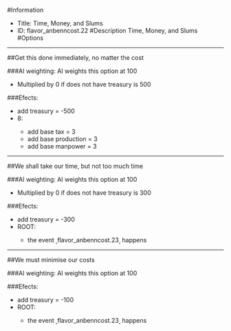 #Information
 - Title: Time, Money, and Slums
 - ID: flavor_anbenncost.22
#Description
Time, Money, and Slums
#Options

___
##Get this done immediately, no matter the cost

###AI weighting:
AI weights this option at 100
 - Multiplied by 0 if does not have treasury is 500


###Efects:<ul><li>add treasury = -500</li><li>8:</li><ul><li>add base tax = 3</li><li>add base production = 3</li><li>add base manpower = 3</li></ul></ul>

___
##We shall take our time, but not too much time

###AI weighting:
AI weights this option at 100
 - Multiplied by 0 if does not have treasury is 300


###Efects:<ul><li>add treasury = -300</li><li>ROOT:</li><ul><li>the event ˻flavor_anbenncost.23˼ happens</li></ul></ul>

___
##We must minimise our costs

###AI weighting:
AI weights this option at 100


###Efects:<ul><li>add treasury = -100</li><li>ROOT:</li><ul><li>the event ˻flavor_anbenncost.23˼ happens</li></ul></ul>
